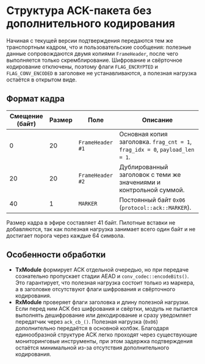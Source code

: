 # Структура ACK-пакета без дополнительного кодирования

Начиная с текущей версии подтверждения передаются тем же транспортным кадром,
что и пользовательские сообщения: полезные данные сопровождаются двумя копиями
`FrameHeader`, после чего выполняется только скремблирование. Шифрование и
свёрточное кодирование отключены, поэтому флаги `FLAG_ENCRYPTED` и
`FLAG_CONV_ENCODED` в заголовке не устанавливаются, а полезная нагрузка остаётся
в открытом виде.

## Формат кадра

| Смещение (байт) | Размер | Поле             | Описание |
|-----------------|--------|------------------|----------|
| 0               | 20     | `FrameHeader #1` | Основная копия заголовка. `frag_cnt = 1`, `frag_idx = 0`, `payload_len = 1`. |
| 20              | 20     | `FrameHeader #2` | Дублированный заголовок с теми же значениями и контрольной суммой. |
| 40              | 1      | `MARKER`         | Постоянный байт `0x06` (`protocol::ack::MARKER`). |

Размер кадра в эфире составляет 41 байт. Пилотные вставки не добавляются, так как
полезная нагрузка занимает всего один байт и не достигает порога через каждые 64
символа.

## Особенности обработки

* **TxModule** формирует ACK отдельной очередью, но при передаче
  сознательно пропускает стадии AEAD и `conv_codec::encodeBits()`.
  Это гарантирует, что полезная нагрузка состоит только из маркера,
  а в заголовке отсутствуют флаги шифрования и свёрточного кодирования.
* **RxModule** проверяет флаги заголовка и длину полезной нагрузки.
  Если перед ним ACK без шифрования и свёртки, модуль не пытается выполнять
  дешифрование или декодирование и сразу уведомляет передатчик через
  `ack_cb_()`. Полезная нагрузка (`0x06`) дополнительно передаётся в основной
  колбэк.
Благодаря единообразной структуре ACK легко проходят через существующие
мониторинговые инструменты, при этом задержка подтверждения остаётся минимальной
из-за отсутствия дополнительного кодирования.
